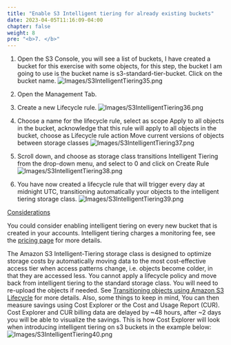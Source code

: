 ```yaml
---
title: "Enable S3 Intelligent tiering for already existing buckets"
date: 2023-04-05T11:16:09-04:00
chapter: false
weight: 8
pre: "<b>7. </b>"
---
```


1. Open the S3 Console, you will see a list of buckets, I have created a bucket for this exercise with some objects, for this step, the bucket I am going to use is the bucket name is s3-standard-tier-bucket. Click on the bucket name.
![Images/S3IntelligentTiering35.png](/Cost/100_S3_Intelligent_Tiering/Images/S3-IntelligentTiering-35.png)

2. Open the Management Tab.

3. Create a new Lifecycle rule.
![Images/S3IntelligentTiering36.png](/Cost/100_S3_Intelligent_Tiering/Images/S3-IntelligentTiering-36.png)

4. Choose a name for the lifecycle rule, select as scope Apply to all objects in the bucket, acknowledge that this rule will apply to all objects in the bucket, choose as Lifecycle rule action Move current versions of objects between storage classes 
![Images/S3IntelligentTiering37.png](/Cost/100_S3_Intelligent_Tiering/Images/S3-IntelligentTiering-37.png)

5. Scroll down, and choose as storage class transitions Intelligent Tiering from the drop-down menu, and select to 0 and click on Create Rule
![Images/S3IntelligentTiering38.png](/Cost/100_S3_Intelligent_Tiering/Images/S3-IntelligentTiering-38.png)

6. You have now created a lifecycle rule that will trigger every day at midnight UTC, transitioning automatically your objects to the intelligent tiering storage class. 
![Images/S3IntelligentTiering39.png](/Cost/100_S3_Intelligent_Tiering/Images/S3-IntelligentTiering-39.png)


[Considerations](https://catalog.us-east-1.prod.workshops.aws/workshops/42c0fe7e-8d1c-4d5f-8b48-c818c7952242/en-US/s3/intelligent-tiering/intelligent-tiering#considerations)

You could consider enabling intelligent tiering on every new bucket that is created in your accounts. Intelligent tiering charges a monitoring fee, see the [pricing page](https://aws.amazon.com/s3/pricing/)  for more details.

The Amazon S3 Intelligent-Tiering storage class is designed to optimize storage costs by automatically moving data to the most cost-effective access tier when access patterns change, i.e. objects become colder, in that they are accessed less.
You cannot apply a lifecycle policy and move back from intelligent tiering to the standard storage class. You will need to re-upload the objects if needed. See [Transitioning objects using Amazon S3 Lifecycle](https://docs.aws.amazon.com/AmazonS3/latest/userguide/lifecycle-transition-general-considerations.html)  for more details.
Also, some things to keep in mind, 
You can then measure savings using Cost Explorer or the Cost and Usage Report (CUR). Cost Explorer and CUR billing data are delayed by ~48 hours, after ~2 days you will be able to visualize the savings. This is how Cost Explorer will look when introducing intelligent tiering on s3 buckets in the example below:
![Images/S3IntelligentTiering40.png](/Cost/100_S3_Intelligent_Tiering/Images/S3-IntelligentTiering-40.png)